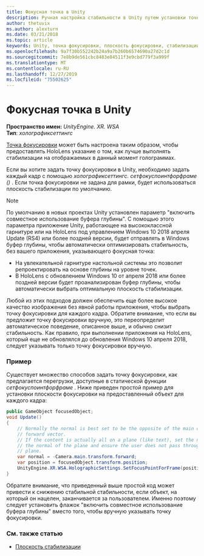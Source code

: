 ```yaml
---
title: Фокусная точка в Unity
description: Ручная настройка стабильности в Unity путем установки точки фокусировки
author: thetuvix
ms.author: alexturn
ms.date: 03/21/2018
ms.topic: article
keywords: Unity, точка фокусировки, плоскость фокусировки, стабилизации плоскость, стабилизации точка, репроект, ЛСР, буфер глубины
ms.openlocfilehash: 9a7f30b552242b24a9a7b260b6574690a27d2c1d
ms.sourcegitcommit: 7e8b9de561cbc8483e84511f3e9cbd779f3a999f
ms.translationtype: MT
ms.contentlocale: ru-RU
ms.lasthandoff: 12/27/2019
ms.locfileid: "75502625"
---
```

# <a name="focus-point-in-unity"></a>Фокусная точка в Unity

**Пространство имен:** *UnityEngine. XR. WSA*<br>
**Тип**: *холографиксеттингс*

[Точка фокусировки](hologram-stability.md#reprojection) может быть настроена таким образом, чтобы предоставлять HoloLens указание о том, как лучше выполнять стабилизации на отображаемых в данный момент голограммах.

Если вы хотите задать точку фокусировки в Unity, необходимо задать каждый кадр с помощью *холографиксеттингс. сетфокуспоинтфорфраме ()* . Если точка фокусировки не задана для рамки, будет использоваться плоскость стабилизации по умолчанию.

> [!NOTE]
> По умолчанию в новых проектах Unity установлен параметр "включить совместное использование буфера глубины".  С помощью этого параметра приложение Unity, работающее на высококлассной гарнитуре или на HoloLens под управлением Windows 10 2018 апреля Update (RS4) или более поздней версии, будет отправлять в Windows буфер глубины, чтобы автоматически оптимизировать стабильность, без вашего приложения, указывающего фокусная точка:
> * На увлекательной гарнитуре настольной системы это позволит репроектировать на основе глубины на уровне точек.
> * В HoloLens с обновлением Windows 10 от апреля 2018 или более поздней версии будет проанализирован буфер глубины, чтобы автоматически выбрать оптимальную плоскость стабилизации.
>
> Любой из этих подходов должен обеспечить еще более высокое качество изображения без явной работы приложения, чтобы выбрать точку фокусировки для каждого кадра.  Обратите внимание, что если вы предложит точку фокусировки вручную, это переопределит автоматическое поведение, описанное выше, и обычно снизит стабильность.  Как правило, при выполнении приложения на HoloLens, который еще не обновлялся до обновления Windows 10 апреля 2018, следует указывать только точку фокусировки вручную.

### <a name="example"></a>Пример

Существует множество способов задать точку фокусировки, как предлагается перегрузки, доступные в статической функции *сетфокуспоинтфорфраме* . Ниже приведен простой пример для установки плоскости фокусировки на предоставленный объект для каждого кадра:

```cs
public GameObject focusedObject;
void Update()
{
    // Normally the normal is best set to be the opposite of the main camera's 
    // forward vector.
    // If the content is actually all on a plane (like text), set the normal to 
    // the normal of the plane and ensure the user does not pass through the 
    // plane.
    var normal = -Camera.main.transform.forward;     
    var position = focusedObject.transform.position;
    UnityEngine.XR.WSA.HolographicSettings.SetFocusPointForFrame(position, normal);
}
```

Обратите внимание, что приведенный выше простой код может привести к снижению стабильной стабильности, если объект, на который он нацелен, заканчивается за пользователем.  Именно поэтому следует установить флажок "включить совместное использование буфера глубины" вместо того, чтобы вручную указывать точку фокусировки.

### <a name="see-also"></a>См. также статью
* [Плоскость стабилизации](hologram-stability.md#reprojection)
